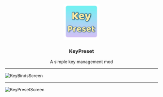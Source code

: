 <p align="center">
  <a href="https://github.com/Memory-Yzf/KeyPreset">
    <img src="https://github.com/Memory-Yzf/KeyPreset/blob/main/LOGO.png" alt="Logo" width="120" height="120">
  </a>

<h3 align="center">KeyPreset</h3>

<div align="center">
  A simple key management mod
  <br/>
</div>

---
![KeyBindsScreen](https://github.com/user-attachments/assets/73819684-a734-4e1f-aeb1-ac00ad65b84d)

---
![KeyPresetScreen](https://github.com/user-attachments/assets/f2660b94-b082-4faf-a96f-9d280d1c5bb9)
